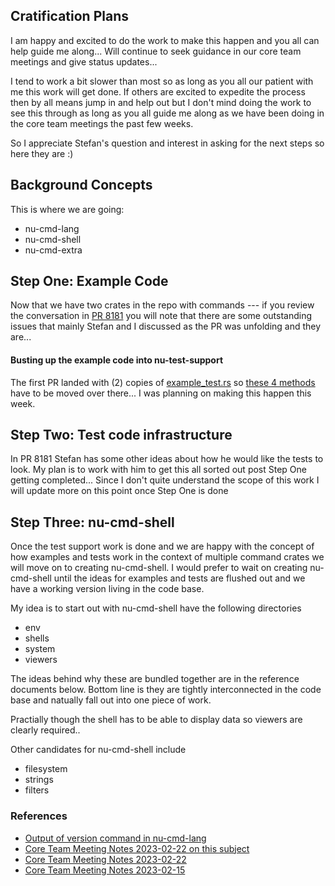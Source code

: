 
## Cratification Plans

I am happy and excited to do the work to make this happen and you all
can help guide me along... Will continue to seek guidance in our core
team meetings and give status updates...

I tend to work a bit slower than most so as long as you all our patient
with me this work will get done.  If others are excited to expedite the
process then by all means jump in and help out but I don't mind doing
the work to see this through as long as you all guide me along as we
have been doing in the core team meetings the past few weeks.

So I appreciate Stefan's question and interest in asking for the next
steps so here they are :)

## Background Concepts

This is where we are going:

* nu-cmd-lang
* nu-cmd-shell
* nu-cmd-extra

## Step One: Example Code

Now that we have two crates in the repo with commands --- if you review
the conversation in [PR 8181](https://github.com/nushell/nushell/pull/8181)
you will note that there are some outstanding issues that mainly Stefan
and I discussed as the PR was unfolding and they are...

#### Busting up the example code into nu-test-support

The first PR landed with (2) copies of
[example_test.rs](https://github.com/nushell/nushell/blob/main/crates/nu-cmd-lang/src/example_test.rs) so
[these 4 methods](https://github.com/stormasm/nutmp/blob/main/code/example_test_support.rs) have to be moved over there...  I was planning on making this happen this week.

## Step Two: Test code infrastructure

In PR 8181 Stefan  has some other ideas about how he would like the tests to look.  My plan is to work with him to get this all sorted out post Step One
getting completed...  Since I don't quite understand the scope of this work
I will update more on this point once Step One is done

## Step Three: nu-cmd-shell

Once the test support work is done and we are happy with the concept of how
examples and tests work in the context of multiple command crates we will move
on to creating nu-cmd-shell.  I would prefer to wait on creating nu-cmd-shell
until the ideas for examples and tests are flushed out and we have a working
version living in the code base.

My idea is to start out with nu-cmd-shell have the following directories

* env
* shells
* system
* viewers

The ideas behind why these are bundled together are in the reference documents
below.  Bottom line is they are tightly interconnected in the code base and
natually fall out into one piece of work.

Practially though the shell has to be able to display data so viewers are clearly required..

Other candidates for nu-cmd-shell include

* filesystem
* strings
* filters

### References

* [Output of version command in nu-cmd-lang](https://github.com/stormasm/nunotes/blob/main/nu-cmd-lang-view.md)
* [Core Team Meeting Notes 2023-02-22 on this subject](https://github.com/stormasm/nunotes/blob/main/nu-cmd-lang.md)
* [Core Team Meeting Notes 2023-02-22](https://hackmd.io/inSnmcirTfO7oTg8hTljwQ)
* [Core Team Meeting Notes 2023-02-15](https://hackmd.io/YeL2nzIUS1ChdcsxUx-T1A)
